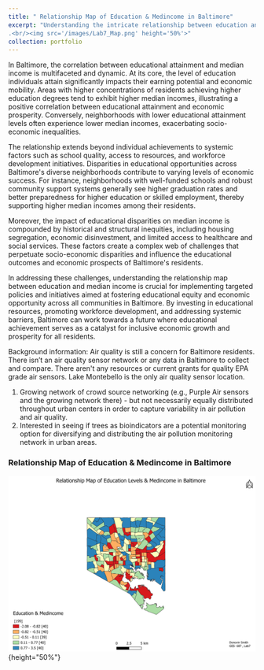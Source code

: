 ```yaml
---
title: " Relationship Map of Education & Medincome in Baltimore"
excerpt: "Understanding the intricate relationship between education and median income in Baltimore is crucial for addressing disparities and fostering economic equity. Baltimore, Maryland's largest city, grapples with significant socio-economic challenges amidst a diverse demographic landscape. Historically, disparities in educational attainment and income levels have been pronounced, contributing to uneven economic growth and opportunities across different neighborhoods. The interplay between educational achievement and median income reflects broader systemic issues related to access to quality education, job market dynamics, and community development initiatives
.<br/><img src='/images/Lab7_Map.png' height='50%'>"
collection: portfolio
---
```


In Baltimore, the correlation between educational attainment and median income is multifaceted and dynamic. At its core, the level of education individuals attain significantly impacts their earning potential and economic mobility. Areas with higher concentrations of residents achieving higher education degrees tend to exhibit higher median incomes, illustrating a positive correlation between educational attainment and economic prosperity. Conversely, neighborhoods with lower educational attainment levels often experience lower median incomes, exacerbating socio-economic inequalities.

The relationship extends beyond individual achievements to systemic factors such as school quality, access to resources, and workforce development initiatives. Disparities in educational opportunities across Baltimore's diverse neighborhoods contribute to varying levels of economic success. For instance, neighborhoods with well-funded schools and robust community support systems generally see higher graduation rates and better preparedness for higher education or skilled employment, thereby supporting higher median incomes among their residents.

Moreover, the impact of educational disparities on median income is compounded by historical and structural inequities, including housing segregation, economic disinvestment, and limited access to healthcare and social services. These factors create a complex web of challenges that perpetuate socio-economic disparities and influence the educational outcomes and economic prospects of Baltimore's residents.

In addressing these challenges, understanding the relationship map between education and median income is crucial for implementing targeted policies and initiatives aimed at fostering educational equity and economic opportunity across all communities in Baltimore. By investing in educational resources, promoting workforce development, and addressing systemic barriers, Baltimore can work towards a future where educational achievement serves as a catalyst for inclusive economic growth and prosperity for all residents.

Background information: Air quality is still a concern for Baltimore residents. There isn’t an air quality sensor network or any data in Baltimore to collect and compare. There aren't any resources or current grants for quality EPA grade air sensors. Lake Montebello is the only air quality sensor location.
1.	Growing network of crowd source networking (e.g., Purple Air sensors and the growing network there) - but not necessarily equally distributed throughout urban centers in order to capture variability in air pollution and air quality.
2.	Interested in seeing if trees as bioindicators are a potential monitoring option for diversifying and distributing the air pollution monitoring network in urban areas.

### Relationship Map of Education & Medincome in Baltimore 
![Relationship_Map](../images/Lab7_Map.png){height="50%"}
